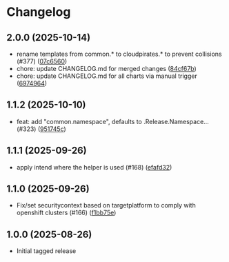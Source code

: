 # Changelog


## 2.0.0 (2025-10-14)

* rename templates from common.* to cloudpirates.* to prevent collisions (#377) ([07c6560](https://github.com/CloudPirates-io/helm-charts/commit/07c6560))
* chore: update CHANGELOG.md for merged changes ([84cf67b](https://github.com/CloudPirates-io/helm-charts/commit/84cf67b))
* chore: update CHANGELOG.md for all charts via manual trigger ([6974964](https://github.com/CloudPirates-io/helm-charts/commit/6974964))

## 1.1.2 (2025-10-10)

* feat: add "common.namespace", defaults to .Release.Namespace… (#323) ([951745c](https://github.com/CloudPirates-io/helm-charts/commit/951745c))

## 1.1.1 (2025-09-26)

* apply intend where the helper is used (#168) ([efafd32](https://github.com/CloudPirates-io/helm-charts/commit/efafd32))

## 1.1.0 (2025-09-26)

* Fix/set securitycontext based on targetplatform to comply with openshift clusters (#166) ([f1bb75e](https://github.com/CloudPirates-io/helm-charts/commit/f1bb75e))

## 1.0.0 (2025-08-26)

* Initial tagged release
